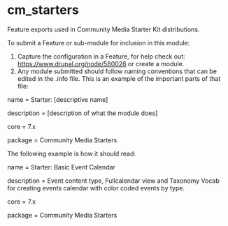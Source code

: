cm_starters
===========

Feature exports used in Community Media Starter Kit distributions.

To submit a Feature or sub-module for inclusion in this module:
1. Capture the configuration in a Feature, for help check out: https://www.drupal.org/node/580026 or create a module.
2. Any module submitted should follow naming conventions that can be edited in the .info file. This is an example of the important parts of that file:

name = Starter: [descriptive name] 

description = [description of what the module does]

core = 7.x

package = Community Media Starters

The following example is how it should read:

name = Starter: Basic Event Calendar

description = Event content type, Fullcalendar view and Taxonomy Vocab for creating events calendar with color coded events by type.

core = 7.x

package = Community Media Starters


